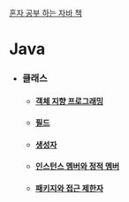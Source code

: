 [혼자 공부 하는 자바 책](https://hongong.hanbit.co.kr/%EC%9E%90%EB%B0%94/)

# Java

- ### 클래스
  - #### [객체 지향 프로그래밍](https://github.com/Sun1203/Java_Learn/blob/main/src/sec01/exam01/Student.java)
  
  - #### [필드](https://github.com/Sun1203/Java_Learn/tree/main/src/sec02)
  
  - #### [생성자](https://github.com/Sun1203/Java_Learn/tree/main/src/sec03)
  
  - #### [인스턴스 멤버와 정적 멤버](https://github.com/Sun1203/Java_Learn/tree/main/src/sec05)
  
  - #### [패키지와 접근 제한자]()

